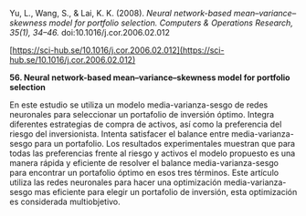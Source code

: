 Yu, L., Wang, S., & Lai, K. K. (2008). _Neural network-based mean–variance–skewness model for portfolio selection. Computers & Operations Research, 35(1), 34–46._ doi:10.1016/j.cor.2006.02.012           

[https://sci-hub.se/10.1016/j.cor.2006.02.012](https://sci-hub.se/10.1016/j.cor.2006.02.012)

**56. Neural network-based mean–variance–skewness model for portfolio selection**

En este estudio se utiliza un modelo media-varianza-sesgo de redes neuronales para seleccionar un portafolio de inversión óptimo. Integra diferentes estrategias de compra de activos, así como la preferencia del riesgo del inversionista. Intenta satisfacer el balance entre media-varianza-sesgo para un portafolio. Los resultados experimentales muestran que para todas las preferencias frente al riesgo y activos el modelo propuesto es una manera rápida y eficiente de resolver el balance media-varianza-sesgo para encontrar un portafolio óptimo en esos tres términos. Este artículo utiliza las redes neuronales para hacer una optimización media-varianza-sesgo mas eficiente para elegir un portafolio de inversión, esta optimización es considerada multiobjetivo.
